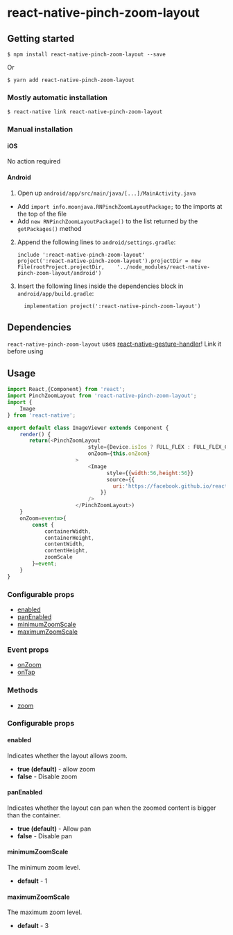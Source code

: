 
# react-native-pinch-zoom-layout

## Getting started

`$ npm install react-native-pinch-zoom-layout --save`

Or

`$ yarn add react-native-pinch-zoom-layout`

### Mostly automatic installation

`$ react-native link react-native-pinch-zoom-layout`

### Manual installation


#### iOS

No action required

#### Android

1. Open up `android/app/src/main/java/[...]/MainActivity.java`
  - Add `import info.moonjava.RNPinchZoomLayoutPackage;` to the imports at the top of the file
  - Add `new RNPinchZoomLayoutPackage()` to the list returned by the `getPackages()` method
2. Append the following lines to `android/settings.gradle`:
  	```
  	include ':react-native-pinch-zoom-layout'
  	project(':react-native-pinch-zoom-layout').projectDir = new File(rootProject.projectDir, 	'../node_modules/react-native-pinch-zoom-layout/android')
  	```
3. Insert the following lines inside the dependencies block in `android/app/build.gradle`:
  	```
      implementation project(':react-native-pinch-zoom-layout')
  	```

## Dependencies
`react-native-pinch-zoom-layout` uses [react-native-gesture-handler](https://github.com/kmagiera/react-native-gesture-handler)! Link it before using

## Usage
```javascript
import React,{Component} from 'react';
import PinchZoomLayout from 'react-native-pinch-zoom-layout';
import {
    Image
} from 'react-native';

export default class ImageViewer extends Component {
    render() {
       return(<PinchZoomLayout
                          style={Device.isIos ? FULL_FLEX : FULL_FLEX_CENTER_ALL}
                          onZoom={this.onZoom}
                      >
                          <Image
                                style={{width:56,height:56}}
                                source={{
                                  uri:'https://facebook.github.io/react-native/img/header_logo.png'
                              }}
                          />
                      </PinchZoomLayout>)
    }
    onZoom=event=>{
        const {
            containerWidth,
            containerHeight,
            contentWidth,
            contentHeight,
            zoomScale
        }=event;
    }
}
```

### Configurable props
* [enabled](#enabled)
* [panEnabled](#panEnabled)
* [minimumZoomScale](#minimumZoomScale)
* [maximumZoomScale](#maximumZoomScale)

### Event props
* [onZoom](#onZoom)
* [onTap](#onTap)

### Methods
* [zoom](#zoom)


### Configurable props

#### enabled
Indicates whether the layout allows zoom.
* **true (default)** - allow zoom
* **false** -  Disable zoom

#### panEnabled
Indicates whether the layout can pan when the zoomed content is bigger than the container.
* **true (default)** - Allow pan
* **false** - Disable pan

#### minimumZoomScale
The minimum zoom level.
* **default** - 1

#### maximumZoomScale
The maximum zoom level.
* **default** - 3